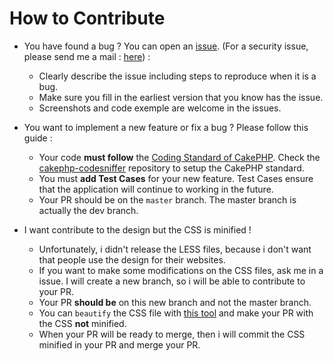 # How to Contribute
* You have found a bug ? You can open an [issue](https://github.com/Xety/Arrayor/issues/new). (For a security issue, please send me a mail : [here](mailto:zoro.fmt@gmail.com)) :
    * Clearly describe the issue including steps to reproduce when it is a bug.
    * Make sure you fill in the earliest version that you know has the issue.
    * Screenshots and code exemple are welcome in the issues.

* You want to implement a new feature or fix a bug ? Please follow this guide :
    * Your code **must follow** the [Coding Standard of CakePHP](http://book.cakephp.org/3.0/en/contributing/cakephp-coding-conventions.html). Check the [cakephp-codesniffer](https://github.com/cakephp/cakephp-codesniffer) repository to setup the CakePHP standard.
    * You must **add Test Cases** for your new feature. Test Cases ensure that the application will continue to working in the future.
    * Your PR should be on the `master` branch. The master branch is actually the dev branch.

* I want contribute to the design but the CSS is minified !
    * Unfortunately, i didn't release the LESS files, because i don't want that people use the design for their websites.
    * If you want to make some modifications on the CSS files, ask me in a issue. I will create a new branch, so i will be able to contribute to your PR.
    * Your PR **should be** on this new branch and not the master branch.
    * You can `beautify` the CSS file with [this tool](http://codebeautify.org/css-beautify-minify) and make your PR with the CSS **not** minified.
    * When your PR will be ready to merge, then i will commit the CSS minified in your PR and merge your PR.
